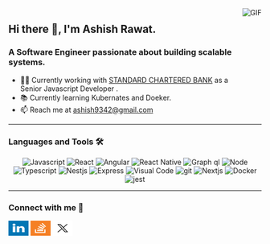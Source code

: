 <h1 align="center" style="display:none;">ASHISH SING RAWAT | FRONT END DEVELOPER </h1>

<img align="right" alt="GIF" height="160px" src="https://media.giphy.com/media/du3J3cXyzhj75IOgvA/giphy.gif" />

## Hi there 👋, I'm Ashish Rawat.

### A Software Engineer passionate about building scalable systems.

- 👨‍💻 Currently working with [STANDARD CHARTERED BANK](https://www.sc.com/en/) as a Senior Javascript Developer .
- 📚 Currently learning Kubernates and Doeker.
- 📫 Reach me at ashish9342@gmail.com

---

### Languages and Tools 🛠

<p align="center">
<img src="https://img.shields.io/badge/javascript-F7DF1E.svg?&style=for-the-badge&logo=javascript&logoColor=white" height="25" alt="Javascript" />
<img src="https://img.shields.io/badge/react-212121.svg?&style=for-the-badge&logo=react&logoColor=129ac7" height="25" alt="React"/>
<img src="https://img.shields.io/badge/ANGULAR-670a95.svg?&style=for-the-badge&logo=angular&logoColor=670a9" height="25" alt="Angular"/>
<img src="https://img.shields.io/badge/react%20native-212121.svg?&style=for-the-badge&logo=react&logoColor=129ac7" height="25" alt="React Native"/>
<img src="https://img.shields.io/badge/graphql-171e26.svg?&style=for-the-badge&logo=graphql&logoColor=f6009c" height="25" alt="Graph ql"/>
<img src="https://img.shields.io/badge/-Nodejs-339933?style=for-the-badge&&logo=Node.js&logoColor=ffffff" height="25" alt="Node"/>
<img src="https://img.shields.io/badge/-Typescript-3776AB?style=for-the-badge&&logo=typescript&logoColor=000000&labelColor=blue" height="25" alt="Typescript"/> 
<img src="https://img.shields.io/badge/nestjs-red.svg?&style=for-the-badge&logo=nestjs&logoColor=white" height="25" alt="Nestjs"/>
<img src="https://img.shields.io/badge/express-black.svg?&style=for-the-badge&logo=express&logoColor=white" height="25" alt="Express"/>
<img src="https://img.shields.io/badge/VS%20Code-007ACC.svg?&style=for-the-badge&logo=visual-studio-code&logoColor=white" height="25" alt="Visual Code"/>
<img src="https://img.shields.io/badge/git%20&%20github-FF9800.svg?&style=for-the-badge&logo=git&logoColor=white" height="25" alt="git"/>
<img src="https://img.shields.io/badge/next.js-000000.svg?&style=for-the-badge&logo=next.js&logoColor=white" height="25" alt="Nextjs"/>
<img src="https://img.shields.io/badge/docker-blue.svg?&style=for-the-badge&logo=docker&logoColor=white" height="25" alt="Docker"/>
<img src="https://img.shields.io/badge/jest-15c213.svg?&style=for-the-badge&logo=jest&logoColor=670a95" height="25" alt="jest"/>
</p>

---

### Connect with me 📝

<p align="left">
<a href="https://www.linkedin.com/in/ashish9342/" target="blank"><img align="center" src="https://raw.githubusercontent.com/edent/SuperTinyIcons/master/images/svg/linkedin.svg" alt="Ashish Rawat" height="30" width="40" /></a>
<a href="https://stackoverflow.com/users/5282407/ashish-singh-rawat/" target="blank"><img align="center" src="https://raw.githubusercontent.com/edent/SuperTinyIcons/master/images/svg/stackoverflow.svg" alt="Ashish Rawat" height="30" width="40" /></a>
<a href="https://x.com/ashish9342" target="blank"><img align="center" src="https://raw.githubusercontent.com/edent/SuperTinyIcons/master/images/svg/x.svg" alt="Ashish Rawat" height="30" width="40" /></a>
</p>

<br/>




<!--
**ashish9342/ashish9342** is a ✨ _special_ ✨ repository because its `README.md` (this file) appears on your GitHub profile.

Here are some ideas to get you started:

- 🔭 I’m currently working on ...
- 🌱 I’m currently learning ...
- 👯 I’m looking to collaborate on ...
- 🤔 I’m looking for help with ...
- 💬 Ask me about ...
- 📫 How to reach me: ...
- 😄 Pronouns: ...
- ⚡ Fun fact: ...
-->
